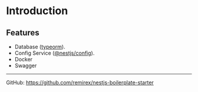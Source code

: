 # Introduction

## Features

- Database ([typeorm](https://www.npmjs.com/package/typeorm)).
- Config Service ([@nestjs/config](https://www.npmjs.com/package/@nestjs/config)).
- Docker
- Swagger

---

GitHub: https://github.com/remirex/nestjs-boilerplate-starter
